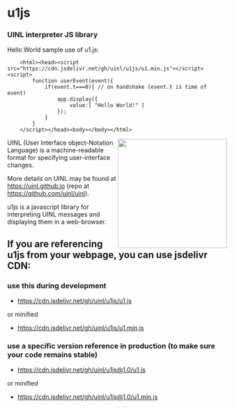 # u1js

### UINL interpreter JS library

Hello World sample use of u1.js:

        <html><head><script src="https://cdn.jsdelivr.net/gh/uinl/u1js/u1.min.js"></script><script>
            function userEvent(event){
                if(event.t===0){ // on handshake (event.t is time of event)
                    app.display({
                        value:[ "Hello World!" ]
                    });
                }
            }
        </script></head><body></body></html>


<img src="https://uinl.github.io/img/uinl-icon.png" width=250 align=right>
UINL (User Interface object-Notation Language) is a machine-readable format for specifying user-interface changes.

More details on UINL may be found at https://uinl.github.io (repo at https://github.com/uinl/uinl).

u1js is a javascript library for interpreting UINL messages and displaying them in a web-browser.


## If you are referencing u1js from your webpage, you can use jsdelivr CDN:

### use this during development

* https://cdn.jsdelivr.net/gh/uinl/u1js/u1.js

or minified

* https://cdn.jsdelivr.net/gh/uinl/u1js/u1.min.js

### use a specific version reference in production (to make sure your code remains stable)

* https://cdn.jsdelivr.net/gh/uinl/u1js@1.0/u1.js

or minified

* https://cdn.jsdelivr.net/gh/uinl/u1js@1.0/u1.min.js
